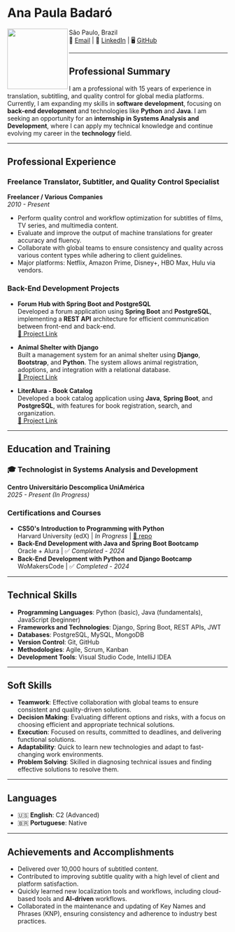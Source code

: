 # Ana Paula Badaró   

<img align="left" src="https://media.licdn.com/dms/image/v2/D4D03AQEQNTm21GJtIg/profile-displayphoto-shrink_200_200/B4DZWlh_ukG4Ac-/0/1742238907878?e=1748476800&v=beta&t=jsmQbQj_Up5_Vb0OpaELsn-5OXIS1vvOXmPs2r__x6Q" height="138"> 

São Paulo, Brazil  
📧 [Email](mailto:badaro_ap@proton.me) | 🔗 [LinkedIn](http://linkedin.com/apbadaro) | 🖥️ [GitHub](https://github.com/apbadaro)  

--- 

## **Professional Summary**  

I am a professional with 15 years of experience in translation, subtitling, and quality control for global media platforms. Currently, I am expanding my skills in **software development**, focusing on **back-end development** and technologies like **Python** and **Java**. I am seeking an opportunity for an **internship in Systems Analysis and Development**, where I can apply my technical knowledge and continue evolving my career in the **technology** field.  

---

## **Professional Experience**  

### **Freelance Translator, Subtitler, and Quality Control Specialist**  
**Freelancer / Various Companies**  
*2010 - Present*  

- Perform quality control and workflow optimization for subtitles of films, TV series, and multimedia content.  
- Evaluate and improve the output of machine translations for greater accuracy and fluency.  
- Collaborate with global teams to ensure consistency and quality across various content types while adhering to client guidelines.  
- Major platforms: Netflix, Amazon Prime, Disney+, HBO Max, Hulu via vendors.  

### **Back-End Development Projects**  

- **Forum Hub with Spring Boot and PostgreSQL**  
   Developed a forum application using **Spring Boot** and **PostgreSQL**, implementing a **REST API** architecture for efficient communication between front-end and back-end.  
  [🔗 Project Link](https://github.com/apbadaro/ONE-Final-Challenge-Forum)  

- **Animal Shelter with Django**  
   Built a management system for an animal shelter using **Django**, **Bootstrap**, and **Python**. The system allows animal registration, adoptions, and integration with a relational database.  
  [🔗 Project Link](https://github.com/apbadaro/ProjetoFinal_SquadAmeenahGuribFakim)  

- **LiterAlura - Book Catalog**  
   Developed a book catalog application using **Java**, **Spring Boot**, and **PostgreSQL**, with features for book registration, search, and organization.  
  [🔗 Project Link](https://github.com/apbadaro/ONE-Challenge-LiterAlura)  

---

## **Education and Training**  

### **🎓 Technologist in Systems Analysis and Development**  
**Centro Universitário Descomplica UniAmérica**  
*2025 - Present (In Progress)*  

### **Certifications and Courses**  

- **CS50's Introduction to Programming with Python**  
  Harvard University (edX) | *In Progress*  | [📝 repo](https://github.com/apbadaro/cs50-python-pset-solutions)  
- **Back-End Development with Java and Spring Boot Bootcamp**  
  Oracle + Alura | ✅ *Completed - 2024*  
- **Back-End Development with Python and Django Bootcamp**  
  WoMakersCode | ✅ *Completed - 2024*  

---

## **Technical Skills**  

- **Programming Languages**: Python (basic), Java (fundamentals), JavaScript (beginner)  
- **Frameworks and Technologies**: Django, Spring Boot, REST APIs, JWT  
- **Databases**: PostgreSQL, MySQL, MongoDB  
- **Version Control**: Git, GitHub  
- **Methodologies**: Agile, Scrum, Kanban  
- **Development Tools**: Visual Studio Code, IntelliJ IDEA  

---

## **Soft Skills**  

- **Teamwork**: Effective collaboration with global teams to ensure consistent and quality-driven solutions.  
- **Decision Making**: Evaluating different options and risks, with a focus on choosing efficient and appropriate technical solutions.  
- **Execution**: Focused on results, committed to deadlines, and delivering functional solutions.  
- **Adaptability**: Quick to learn new technologies and adapt to fast-changing work environments.  
- **Problem Solving**: Skilled in diagnosing technical issues and finding effective solutions to resolve them.  

---

## **Languages**  

- 🇺🇸 **English**: C2 (Advanced)  
- 🇧🇷 **Portuguese**: Native  

---

## **Achievements and Accomplishments**  

- Delivered over 10,000 hours of subtitled content.  
- Contributed to improving subtitle quality with a high level of client and platform satisfaction.  
- Quickly learned new localization tools and workflows, including cloud-based tools and **AI-driven** workflows.  
- Collaborated in the maintenance and updating of Key Names and Phrases (KNP), ensuring consistency and adherence to industry best practices.  

